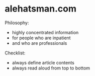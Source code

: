 # alehatsman.com

Philosophy: 

* highly concentrated information
* for people who are inpatient
* and who are professionals

Checklist:

* always define article contents
* always read aloud from top to bottom

